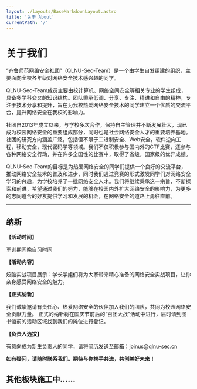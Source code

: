```yaml
---
layout: ./layouts/BaseMarkdownLayout.astro
title: '关于 About'
currentPath: '/'
---
```


# 关于我们

“齐鲁师范网络安全社团”（QLNU-Sec-Team）是一个由学生自发组建的组织，主要面向全校各年级对网络安全技术感兴趣的同学。

QLNU-Sec-Team成员主要由校计算机、网络空间安全等相关专业的学生组成，具备多学科交叉的知识结构。团队秉承低调、分享、专注、精进和自由的精神，专注于技术分享和提升，旨在为我校热爱网络安全技术的同学建立一个优质的交流平台，提升网络安全在我校的影响力。

社团自2013年成立以来，与学校多次合作，保持自主管理并不断发展壮大，现已成为校园网络安全的重要组成部分，同时也是社会网络安全人才的重要培养基地。社团的研究方向涵盖广泛，包括但不限于二进制安全、Web安全，软件逆向工程，移动安全，现代密码学等领域。我们不仅积极参与国内外的CTF比赛，还参与各种网络安全行动，并在许多全国性的比赛中，取得了省级，国家级的优异成绩。

QLNU-Sec-Team的目标是为热爱网络安全的同学们提供一个良好的交流平台，推动网络安全技术的普及和进步，同时我们通过竞赛的形式激发同学们对网络安全学习的兴趣，为学校培养了一批网络安全人才。我们将继续秉承这一宗旨，不断探索和前进，希望通过我们的努力，能够在校园内外扩大网络安全的影响力，为更多的志同道合的好友提供学习和发展的机会，在网络安全的道路上勇往直前。


---

## 纳新

**【活动时间】** 

军训期间晚自习时间

**【活动内容】**

炫酷实战项目展示：学长学姐们将为大家带来精心准备的网络安全实战项目，让你亲身感受网络安全的魅力。

**【正式纳新】** 

我们诚挚邀请有责任心、热爱网络安全的伙伴加入我们的团队，共同为校园网络安全贡献力量。
正式的纳新将在国庆节前后的“百团大战”活动中进行，届时请到图书馆前的活动区域找到我们的摊位进行登记。

**【负责人选拔】** 

有意向成为新生负责人的同学，请将简历发送至邮箱：joinus@qlnu-sec.cn

**如有疑问，请随时联系我们。期待与你携手共进，共创美好未来！**

## 其他板块施工中......
